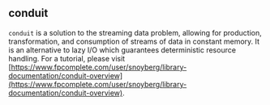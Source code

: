 ## conduit

`conduit` is a solution to the streaming data problem, allowing for production,
transformation, and consumption of streams of data in constant memory. It is an
alternative to lazy I\/O which guarantees deterministic resource handling.
For a tutorial, please visit
[https://www.fpcomplete.com/user/snoyberg/library-documentation/conduit-overview](https://www.fpcomplete.com/user/snoyberg/library-documentation/conduit-overview).

